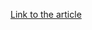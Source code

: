 [Link to the article](https://blogs.blackberry.com/en/2020/04/threat-spotlight-gootkit-banking-trojan)
